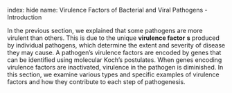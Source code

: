 index: hide
name: Virulence Factors of Bacterial and Viral Pathogens - Introduction

In the previous section, we explained that some pathogens are more virulent than others. This is due to the unique  **virulence factor** **s** produced by individual pathogens, which determine the extent and severity of disease they may cause. A pathogen’s virulence factors are encoded by genes that can be identified using molecular Koch’s postulates. When genes encoding virulence factors are inactivated, virulence in the pathogen is diminished. In this section, we examine various types and specific examples of virulence factors and how they contribute to each step of pathogenesis.
